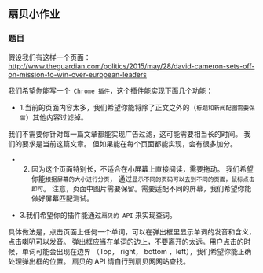 ## 扇贝小作业

### 题目

假设我们有这样一个页面： http://www.theguardian.com/politics/2015/may/28/david-cameron-sets-off-on-mission-to-win-over-european-leaders

我们希望你能写一个` Chrome 插件`，这个插件能实现下面几个功能：

* 1.当前的页面内容太多，我们希望你能将除了正文之外的（`标题和新闻配图需要保留`）其他内容过滤掉。 

我们不需要你针对每一篇文章都能实现广告过滤，这可能需要相当长的时间。 我们的要求是当前这篇文章。 但如果能在每个页面都能实现，会有很多加分。

* 2. 因为这个页面特别长，不适合在小屏幕上直接阅读，需要拖动。 我们希望你能`根据屏幕的大小进行分页`， 通过`显示不同的页码可以去到不同的页面，鼠标点击即可`。 注意，页面中图片需要保留。需要适配不同的屏幕，我们希望你能做好屏幕匹配测试。

* 3.我们希望你的插件能通过`扇贝的 API` 来实现查词。 

具体做法是，点击页面上任何一个单词，可以在弹出框里显示单词的发音和含义，点击喇叭可以发音。 弹出框应当在单词的边上，不要离开的太远。用户点击的时候，单词可能会出现在边界 （Top， right， bottom ，left），我们希望你能正确处理弹出框的位置。 扇贝的 API 请自行到扇贝网网站查找。 